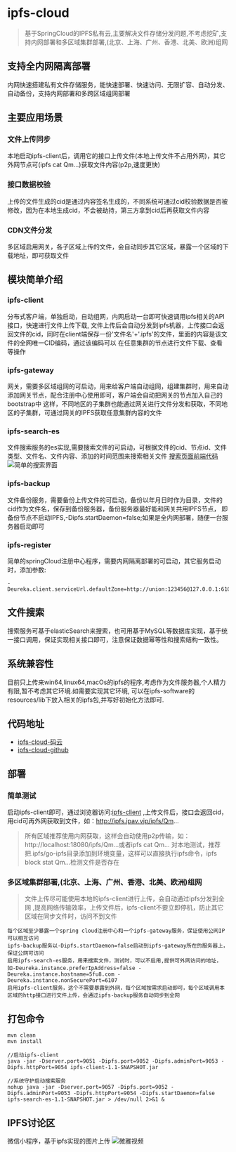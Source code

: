 # ipfs-cloud

> 基于SpringCloud的IPFS私有云,主要解决文件存储分发问题,不考虑挖矿,支持内网部署和多区域集群部署,(北京、上海、广州、香港、北美、欧洲)组网

## 支持全内网隔离部署
内网快速搭建私有文件存储服务，能快速部署、快速访问、无限扩容、自动分发、自动备份，支持内网部署和多跨区域组网部署

## 主要应用场景
### 文件上传同步
本地启动ipfs-client后，调用它的接口上传文件(本地上传文件不占用外网)，其它外网节点可(ipfs cat Qm...)获取文件内容(p2p,速度更快)

### 接口数据校验
上传的文件生成的cid是通过内容签名生成的，不同系统可通过cid校验数据是否被修改，因为在本地生成cid，不会被劫持，第三方拿到cid后再获取文件内容

### CDN文件分发
多区域启用网关，各子区域上传的文件，会自动同步其它区域，暴露一个区域的下载地址，即可获取文件

## 模块简单介绍
### ipfs-client
分布式客户端，单独启动，自动组网，内网启动一台即可快速调用ipfs相关的API接口，快速进行文件上传下载,
文件上传后会自动分发到ipfs机器，上传接口会返回文件的cid，同时在client端保存一份'文件名'+'.ipfs'的文件，里面的内容是该文件的全网唯一CID编码，通过该编码可以
在任意集群的节点进行文件下载、查看等操作

### ipfs-gateway
网关，需要多区域组网的可启动，用来给客户端自动组网，组建集群时，用来自动添加网关节点，配合注册中心使用即可，客户端会自动把网关的节点加入自己的bootstrap中
这样，不同地区的子集群也能通过网关进行文件分发和获取，不同地区的子集群，可通过网关的IPFS获取任意集群内容的文件

### ipfs-search-es
文件搜索服务的es实现,需要搜索文件的可启动，可根据文件的cid、节点id、文件类型、文件名、文件内容、添加的时间范围来搜索相关文件
[搜索页面前端代码](https://gitee.com/doobo/ipfs-search)
![简单的搜索界面](https://ipfs.ipav.vip/ipfs/QmWjXPAAeSV7XwjnfLkxCCvSpwsHPr5bK3qUtGaXgsGUWM)

### ipfs-backup
文件备份服务，需要备份上传文件的可启动，备份以年月日时作为目录，文件的cid作为文件名，保存到备份服务器，备份服务器最好能和网关共用IPFS节点，
即备份节点不启动IPFS,-Dipfs.startDaemon=false;如果是全内网部署，随便一台服务器启动即可

### ipfs-register
简单的springCloud注册中心程序，需要内网隔离部署的可启动，其它服务启动时，添加参数:
```shell
-Deureka.client.serviceUrl.defaultZone=http://union:123456@127.0.0.1:6109/eureka/
```

## 文件搜索
搜索服务可基于elasticSearch来搜索，也可用基于MySQL等数据库实现，基于统一接口调用，保证实现相关接口即可，注意保证数据幂等性和搜索结构一致性。

## 系统兼容性
目前只上传来win64,linux64,macOs的ipfs的程序,考虑作为文件服务器,个人精力有限,暂不考虑其它环境.如需要实现其它环境,
可以在ipfs-software的resources/lib下放入相关的ipfs包,并写好初始化方法即可.

## 代码地址
* [ipfs-cloud-码云](https://gitee.com/doobo/ipfs-cloud)
* [ipfs-cloud-github](https://github.com/doobo/ipfs-cloud)

## 部署
### 简单测试
启动ipfs-client即可，通过浏览器访问:[ipfs-client](http://127.0.0.1:6103/)
,上传文件后，接口会返回cid，用cid可再外网获取到文件，如：http://ipfs.ipav.vip/ipfs/Qm...

> 所有区域推荐使用内网获取，这样会自动使用p2p传输，如：http://localhost:18080/ipfs/Qm...或者ipfs cat Qm...
> 对本地测试，推荐把.ipfs/go-ipfs目录添加到环境变量，这样可以直接执行ipfs命令，ipfs block stat Qm...检测文件是否存在

### 多区域集群部署,(北京、上海、广州、香港、北美、欧洲)组网
> 文件上传尽可能使用本地的ipfs-client进行上传，会自动通过ipfs分发到全网
> ,提高网络传输效率，上传文件后，ipfs-client不要立即停机，防止其它区域在同步文件时，访问不到文件

```
每个区域至少暴露一个spring cloud注册中心和一个ipfs-gateway服务，保证使用公网IP可以相互访问
ipfs-backup服务以-Dipfs.startDaemon=false启动到ipfs-gateway所在的服务器上，保证公网可访问
启用ipfs-search-es服务，用来搜索文件，测试时，可以不启用,提供可外网访问的地址，如-Deureka.instance.preferIpAddress=false -Deureka.instance.hostname=5fu8.com -Deureka.instance.nonSecurePort=6107
启用ipfs-client服务，这个不需要暴露到外网，每个区域按需求启动即可，每个区域调用本区域的http接口进行文件上传，会通过ipfs-backup服务自动同步到全网
```


## 打包命令
```
mvn clean
mvn install

//启动ipfs-client
java -jar -Dserver.port=9051 -Dipfs.port=9052 -Dipfs.adminPort=9053 -Dipfs.httpPort=9054 ipfs-client-1.1-SNAPSHOT.jar

//系统守护启动搜索服务
nohup java -jar -Dserver.port=9057 -Dipfs.port=9052 -Dipfs.adminPort=9053 -Dipfs.httpPort=9054 -Dipfs.startDaemon=false ipfs-search-es-1.1-SNAPSHOT.jar > /dev/null 2>&1 &
```

## IPFS讨论区
微信小程序，基于ipfs实现的图片上传
![微雅视频](https://ipfs.ipav.vip/ipfs/QmRJd1LoyQWQFmoM88hohaHkhAnSkNVATAs8AXvTamZS1m)